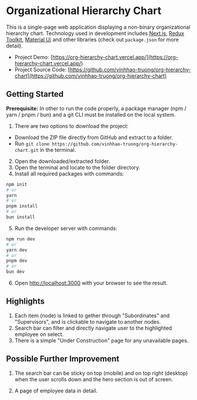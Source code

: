 # Organizational Hierarchy Chart

This is a single-page web application displaying a non-binary organizational hierarchy chart. Technology used in development includes [Next.js](https://nextjs.org), [Redux Toolkit](https://redux-toolkit.js.org/), [Material Ui](https://mui.com/material-ui/) and other libraries (check out `package.json` for more detail).

- Project Demo: [https://org-hierarchy-chart.vercel.app/](https://org-hierarchy-chart.vercel.app/)
- Project Source Code: [https://github.com/vinhhao-truong/org-hierarchy-chart](https://github.com/vinhhao-truong/org-hierarchy-chart)

## Getting Started

**Prerequisite:** In other to run the code properly, a package manager (npm / yarn / pnpm / bun) and a git CLI must be installed on the local system.

1. There are two options to download the project:

- Download the ZIP file directly from GitHub and extract to a folder.
- Run `git clone https://github.com/vinhhao-truong/org-hierarchy-chart.git` in the terminal.

2. Open the downloaded/extracted folder.
3. Open the terminal and locate to the folder directory.
4. Install all required packages with commands:

```bash
npm init
# or
yarn
# or
pnpm install
# or
bun install
```

5. Run the developer server with commands:

```bash
npm run dev
# or
yarn dev
# or
pnpm dev
# or
bun dev
```

6. Open [http://localhost:3000](http://localhost:3000) with your browser to see the result.

## Highlights

1. Each item (node) is linked to gether through "Subordinates" and "Supervisors", and is clickable to navigate to another nodes.
2. Search bar can filter and directly navigate user to the highlighted employee on select.
3. There is a simple "Under Construction" page for any unavailable pages.

## Possible Further Improvement

1. The search bar can be sticky on top (mobile) and on top right (desktop) when the user scrolls down and the hero section is out of screen.

2. A page of employee data in detail.
